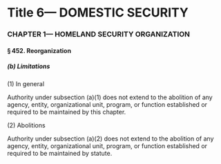 
# Title 6— DOMESTIC SECURITY
### CHAPTER 1— HOMELAND SECURITY ORGANIZATION
#### § 452. Reorganization
##### (b) Limitations

(1) In general

Authority under subsection (a)(1) does not extend to the abolition of any agency, entity, organizational unit, program, or function established or required to be maintained by this chapter.

(2) Abolitions

Authority under subsection (a)(2) does not extend to the abolition of any agency, entity, organizational unit, program, or function established or required to be maintained by statute.
